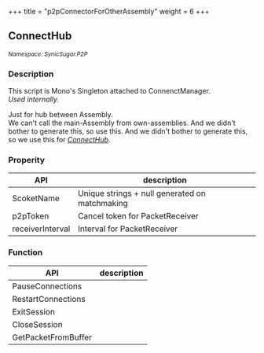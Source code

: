 +++
title = "p2pConnectorForOtherAssembly"
weight = 6
+++

## ConnectHub
<small>*Namespace: SynicSugar.P2P*</small>


### Description
This script is Mono's Singleton attached to ConnenctManager.<br>
*Used internally.*<br>

Just for hub between Assembly.<br>
We can't call the main-Assembly from own-assemblies.
And we didn't bother to generate this, so use this. And we didn't bother to generate this, so we use this for *[ConnectHub](../connecthub/)*.



### Properity
| API | description |
|---|---|
| ScoketName | Unique strings + null generated on matchmaking |
| p2pToken | Cancel token for PacketReceiver |
| receiverInterval | Interval for PacketReceiver |


### Function 
| API | description |
|---|---|
| PauseConnections |  |
| RestartConnections |  |
| ExitSession |  |
| CloseSession |  |
| GetPacketFromBuffer |  |